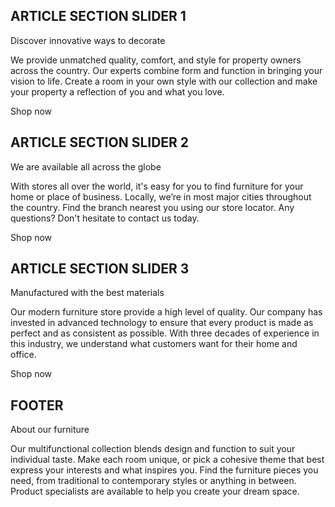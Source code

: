 ## ARTICLE SECTION SLIDER 1

Discover innovative ways to decorate

We provide unmatched quality, comfort, and style for property owners across the country.
Our experts combine form and function in bringing your vision to life. Create a room in your
own style with our collection and make your property a reflection of you and what you love.

Shop now

## ARTICLE SECTION SLIDER 2

We are available all across the globe

With stores all over the world, it's easy for you to find furniture for your home or place of business.
Locally, we’re in most major cities throughout the country. Find the branch nearest you using our
store locator. Any questions? Don't hesitate to contact us today.

Shop now

## ARTICLE SECTION SLIDER 3

Manufactured with the best materials

Our modern furniture store provide a high level of quality. Our company has invested in advanced technology
to ensure that every product is made as perfect and as consistent as possible. With three decades of
experience in this industry, we understand what customers want for their home and office.

Shop now

## FOOTER

About our furniture

Our multifunctional collection blends design and function to suit your individual taste.
Make each room unique, or pick a cohesive theme that best express your interests and what
inspires you. Find the furniture pieces you need, from traditional to contemporary styles
or anything in between. Product specialists are available to help you create your dream space.
